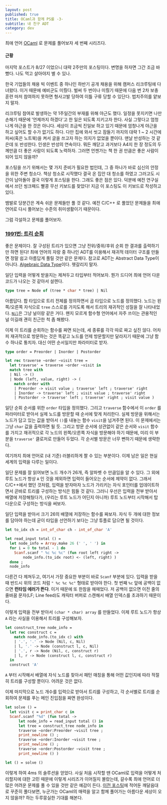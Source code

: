 ```yaml
---
layout: post
published: true
title: OCaml과 함께 PS를 -3-
subtitle: 내 친구 ADT
category: dev
---
```


 최애 언어 [OCaml](https://ocaml.org/) 로 문제를 풀어보자 세 번째
 시리즈다.


#### 근황
 마지막 포스트가 8/27 이었으니 대략 2주만의 포스팅이다. 변명을 하자면
 그간 조금 바빴다. 나도 먹고 살아야지 별 수 있나.

 한국 기업들의 채용 빅 이벤트 중 하나인 하반기 공개 채용을 위해 캠퍼스
 리크루팅에 다녀왔다. 이거 때문에 예비군도 미뤘다. 벌써 두 번이나
 미뤘기 때문에 다음 번 2차 보충 훈련 마저 참여하지 못하면 형사고발
 당하여 이틀 구류 당할 수 있단다. 법치주의를 얕보지 말자.

 리크루팅 참여로 발생하는 약 1주일간의 부재를 위해 야근도 했다. 일정을
 못지키면 나만 손해기 때문에 '언제까지 하겠다'고 한 일은 되도록
 지키고자 한다. 사실 그렇다고 엄청나게 야근을 한 것은 아니다. 세상이
 조금씩 진일보 하고 있기 때문에 엄청나게 야근을 하고 싶어도 할 수가
 없기도 하다. 다만 집에 와서 씻고 잠들기 까지의 대략 1 ~ 2 시간에
 피씨(혹은 노트북)을 켜서 글을 쓰고자 하는 의지가 없었을 뿐이다. 맨날
 반성하는 것 같은데 또 반성한다. 인생은 반성의 연속이다. 뭐든 깨닫고
 과거보다 A4지 한 장 정도의 두께만큼 더 좋은 사람이 되도록
 노력하자. 그러면 언젠가는 책 한 권 만큼은 좋은 사람이 되어 있지
 않을까?

 포스팅을 쓰기 위해서는 몇 가지 준비가 필요한 법인데, 그 중 하나가
 바로 심신의 안정을 위한 주변 청소다. 책상 청소로 시작했다 결국 온
 집안 대 청소를 하였고 그러고도 시간이 남아돌아 결국 이렇게 포스팅을
 한다. 그래도 좋은 점은 있다. 덕분에 예전 연구실에서 쓰던 씽크패드
 빨콩 무선 키보드를 찾았다!  지금 이 포스팅도 이 키보드로 작성하고
 있다.

 뱀발로 당분간은 계속 쉬운 문제들만 풀 것 같다. 예전 C/C++ 로 풀었던
 문제들을 최애 언어로 다시 풀어보는 수준의 취미생활이기 때문이다.

 그럼 각설하고 문제를 풀어보자.


### [1991번: 트리 순회](https://www.acmicpc.net/problem/1991)
 좋은 문제이다. 잘 구성된 트리가 있으면 그냥 전위/중위/후위 순회 한
 결과를 출력하기만 하면 된다!  최애 언어의 자랑 중 하나인 ADT를
 이용해서 재귀적 데이터 구조를 만들면 정말 쉽고 아름답게 풀릴 것만
 같은 문제다. 참고로 ADT는 Abstract Data Type이 아니다. [Algebraic
 Data
 Type](https://en.wikipedia.org/wiki/Algebraic_data_type)이다. 헷갈리지
 말자.

 일단 입력을 어떻게 받을지는 제쳐두고 타입부터 적어보자. 뭔가 드디어
 최애 언어 다운 코드가 나오는 것 같아서 설렌다.

```ocaml
type tree = Node of (tree * char * tree) | Nil
```

 아름답다. 합 타입으로 트리 전체를 정의하면서 곱 타입으로 노드를
 정의했다. 노드는 왼쪽/오른쪽 자식으로 `tree` 스스로를 가지도록 해서
 트리의 재귀적인 성질을 잘
 나타내었다. [`Nil`](https://en.wikipedia.org/wiki/Nil#Computing)은
 그냥 널이랑 같은 거다. 왠지 모르게 함수형 언어에서 자주 쓰이는
 관용적인 널 이길래 괜히 친근한 척 좀 해봤다.

 이제 이 트리를 순회하는 함수를 짜면 되는데, 세 종류를 각각 따로 짜고
 싶진 않다. 어차피 재귀적으로 방문하는 것은 똑같고 노드를 언제
 방문할지만 달라지기 때문에 그냥 함수 하나로 퉁치자. 대신 어떤
 순서일지만 파라미터로 받자.

```ocaml
type order = Preorder | Inorder | Postorder

let rec traverse ~order ~visit tree =
  let traverse' = traverse ~order ~visit in
  match tree with
  | Nil -> ()
  | Node (left, value, right) -> (
    match order with
    | Preorder -> visit value ; traverse' left ; traverse' right
    | Inorder -> traverse' left ; visit value ; traverse' right
    | Postorder -> traverse' left ; traverse' right ; visit value )
```

 일단 순회 순서를 위한 `order` 타입을 정의했다. 그리고 `traverse`
 함수에서 이 `order` 를 파라미터로 받아서 실제 노드를 방문할 때 순서에
 맞게 처리한다. 실제 방문을 위해서는 노드가 담고 있는 값을 받아서
 `()`를 내놓는 함수 `visit`을 넘겨주면 된다. 이 문제에서는 그냥 `char`
 값을 출력하면 될 듯. 그리고 방문 순서에 상관없이 같은 순서와 `visit`
 함수를 가지고 재귀적으로 각 노드의 왼쪽/오른쪽 자식을 방문해야 하기
 때문에, 미리 이 부분을 `traverse'` 클로저로 만들어 두었다. 각 순서별
 방문은 너무 뻔하기 때문에 생략한다.

 여기까지 최애 언어로 (내 기준) 러블리하게 짤 수 있는 부분이다. 이제
 남은 일은 현실 세계의 입력을 다루는 일이다.

 일단 문제를 잘 읽어보면 노드 개수가 26개, 즉 알파벳 수 만큼임을 알 수
 있다. 그 외에 루트 노드가 항상 `A` 인 것을 제외하면 입력이 들어오는
 순서에 제약이 없다. 그래서 C/C++에서 했던 것처럼, 입력을 받자마자
 노드가 가리키는 자식 포인터를 업데이트하면서 곧바로 트리를 구성하는
 방식은 힘들 것 같다. 그러니 우선은 입력을 전부 받아서 배열에
 저장해뒀다가, (우리는 루트 노드가 어딘지 아니까) 루트 노드부터
 시작해서 탑 다운으로 구성하는 방식을 써보자.

 일단 입력을 받아서 크기 26의 배열에 저장하는 함수를 짜보자. 자식 두
 개에 대한 정보를 담아야 하는데 굳이 타입을 선언하기 보다는 그냥
 튜플로 담으면 될 것이다.

```ocaml
let to_idx ch = int_of_char ch - int_of_char 'A'

let read_input total () =
  let node_info = Array.make 26 (' ', ' ') in
  for i = 0 to total - 1 do
    Scanf.scanf " %c %c %c" (fun root left right ->
        node_info.(to_idx root) <- (left, right) )
  done ;
  node_info
```

 다른건 다 제쳐두고, 여기서 가장 중요한 부분이 바로 `Scanf` 부분에
 있다. 입력을 받을 때 반드시 위의 코드 처럼 `" %c %c %c"` 형태로
 받아야 한다. 첫 번째 `%c` 앞에 공백이 없으면 **런타임 에러가
 뜬다**. 이거 때문에 또 한참을 헤매었다. 저 공백이 없으면 이전 줄의
 줄바꿈 문자(LF; Line feed)도 캐릭터 버퍼로 스캔해서 배열 인덱스를
 초과하기 때문이다.

 이렇게 입력을 전부 받아서 `(char * char) array` 를 만들었다. 이제
 루트 노드가 항상 `A` 라는 사실을 이용해서 트리를 구성해보자.

```ocaml
let construct_tree node_info =
  let rec construct c =
    match node_info.(to_idx c) with
    | '.', '.' -> Node (Nil, c, Nil)
    | l, '.' -> Node (construct l, c, Nil)
    | '.', r -> Node (Nil, c, construct r)
    | l, r -> Node (construct l, c, construct r)
  in
  construct 'A'
```

 `A` 부터 시작해서 배열에 자식 노드를 찾아서 패턴 매칭을 통해 어떤
 값인지에 따라 적절히 트리를 구성할 뿐이다. 어려운 것은 없다.

 이제 마지막으로 노드 개수를 입력으로 받아서 트리를 구성하고, 각
 순서별로 트리를 순회하여 문제를 푸는 메인 진입점을 짜면 완성이다.

```ocaml
let solve () =
  let visit c = print_char c in
  Scanf.scanf "%d" (fun total ->
      let node_info = read_input total () in
      let tree = construct_tree node_info in
      traverse ~order:Preorder ~visit tree ;
      print_newline () ;
      traverse ~order:Inorder ~visit tree ;
      print_newline () ;
      traverse ~order:Postorder ~visit tree ;
      print_newline () )

let () = solve ()
```

 이렇게 하여 4ms 의 솔루션을 얻었다. 사실 처음 시작할 땐 OCaml로
 입력을 어떻게 처리할지에 대한 고민 때문에 이렇게 시리즈가 이어질지
 몰랐는데, 갈수록 최애 언어로 더 많은 어려운 문제를 풀 수 있을 것만
 같은 예감이 든다. [이전
 포스팅](https://sangwoo-joh.github.io/restart)에 적어둔 깨달음대로
 꾸준히 풀다보면, 누군가는 OCaml의 매력을 알고 함께 풀어가는 아름다운
 세상이 오지 않을까? 하는 두루뭉실한 기대를 해본다.
